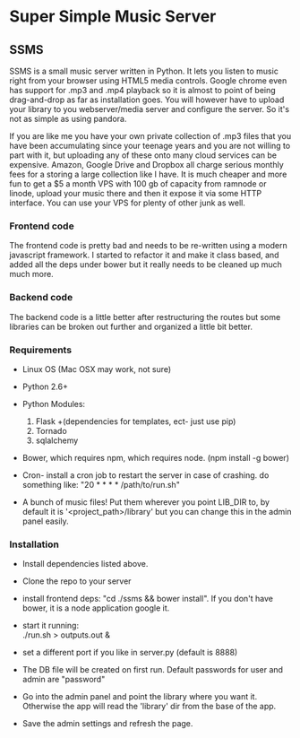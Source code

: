 Super Simple Music Server
==========================



## SSMS

SSMS is a small music server written in Python. It lets you listen to music right from your browser using HTML5 media controls. Google chrome even has support for .mp3 and .mp4 playback so it is almost to point of being drag-and-drop as far as installation goes. You will however have to upload your library to you webserver/media server and configure the server. So it's not as simple as using pandora.

If you are like me you have your own private collection of .mp3 files that you have been accumulating since your teenage years and you are not willing to part with it, but uploading any of these onto many cloud services can be expensive. Amazon, Google Drive and Dropbox all charge serious monthly fees for a storing a large collection like I have. It is much cheaper and more fun to get a $5 a month VPS with 100 gb of capacity from ramnode or linode, upload your music there and then it expose it via some HTTP interface. You can use your VPS for plenty of other junk as well.



### Frontend code

The frontend code is pretty bad and needs to be re-written using a modern javascript framework. I started to refactor it and make it class based, and added all the deps under bower but it really needs to be cleaned up much much more.



### Backend code

The backend code is a little better after restructuring the routes but some libraries can be broken out further and organized a little bit better.



### Requirements

+ Linux OS (Mac OSX may work, not sure)

+ Python 2.6+

+ Python Modules:
    1. Flask +(dependencies for templates, ect- just use pip)
    2. Tornado
    3. sqlalchemy

+ Bower, which requires npm, which requires node. (npm install -g bower)

+ Cron- install a cron job to restart the server in case of crashing. 
    do something like: "20 * * * * /path/to/run.sh"

+ A bunch of music files! Put them wherever you point LIB_DIR to, by default it is '<project_path>/library' but you can change this in the admin panel easily.



### Installation

+ Install dependencies listed above.

+ Clone the repo to your server

+ install frontend deps: "cd ./ssms && bower install". If you don't have bower, it is a node application google it.

+ start it running:  
    ./run.sh > outputs.out &

+ set a different port if you like in server.py (default is 8888)

+ The DB file will be created on first run. Default passwords for user and admin are "password"

+ Go into the admin panel and point the library where you want it. Otherwise the app will read the 
    'library' dir from the base of the app. 

+ Save the admin settings and refresh the page. 


